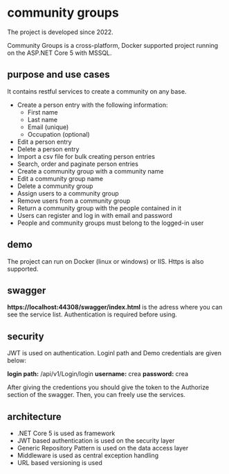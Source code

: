 ﻿# community groups

The project is developed since 2022.

Community Groups is a cross-platform, Docker supported project running on the ASP.NET Core 5 with MSSQL.

## purpose and use cases

It contains restful services to create a community on any base.

- Create a person entry with the following information:
	- First name
	- Last name
	- Email (unique)
	- Occupation (optional)
- Edit a person entry
- Delete a person entry
- Import a csv file for bulk creating person entries
- Search, order and paginate person entries
- Create a community group with a community name
- Edit a community group name
- Delete a community group
- Assign users to a community group
- Remove users from a community group
- Return a community group with the people contained in it
- Users can register and log in with email and password
- People and community groups must belong to the logged-in user

## demo

The project can run on Docker (linux or windows) or IIS.
Https is also supported.

## swagger

**https://localhost:44308/swagger/index.html** is the adress where you can see the service list.
Authentication is required before using.

## security

JWT is used on authentication.
Loginl path and Demo credentials are given below:

**login path:** /api/v1/Login/login
**username:** crea
**password:** crea

After giving the credentions you should give the token to the Authorize section of the swagger. Then, you can freely use the services.

## architecture

- .NET Core 5 is used as framework
- JWT based authentication is used on the security layer
- Generic Repository Pattern is used on the data access layer
- Middleware is used as central exception handling
- URL based versioning is used